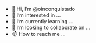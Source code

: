 - 👋 Hi, I’m @oinconquistado
- 👀 I’m interested in ...
- 🌱 I’m currently learning ...
- 💞️ I’m looking to collaborate on ...
- 📫 How to reach me ...

<!---
oinconquistado/oinconquistado is a ✨ special ✨ repository because its `README.md` (this file) appears on your GitHub profile.
You can click the Preview link to take a look at your changes.
--->
